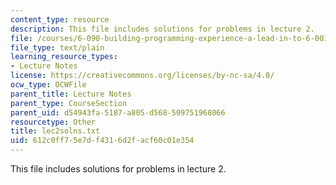 ```yaml
---
content_type: resource
description: This file includes solutions for problems in lecture 2.
file: /courses/6-090-building-programming-experience-a-lead-in-to-6-001-january-iap-2005/612c0ff75e7df4316d2facf60c01e354_lec2solns.txt
file_type: text/plain
learning_resource_types:
- Lecture Notes
license: https://creativecommons.org/licenses/by-nc-sa/4.0/
ocw_type: OCWFile
parent_title: Lecture Notes
parent_type: CourseSection
parent_uid: d54943fa-5187-a805-d568-509751968066
resourcetype: Other
title: lec2solns.txt
uid: 612c0ff7-5e7d-f431-6d2f-acf60c01e354
---
```

This file includes solutions for problems in lecture 2.